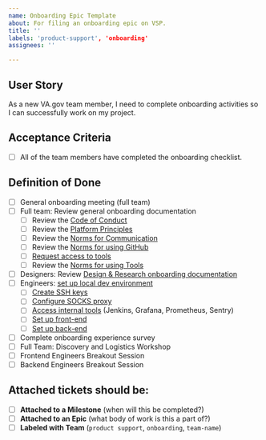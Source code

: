 ```yaml
---
name: Onboarding Epic Template
about: For filing an onboarding epic on VSP.
title: ''
labels: 'product-support', 'onboarding'
assignees: ''

---
```


## User Story
As a new VA.gov team member, I need to complete onboarding activities so I can successfully work on my project.

## Acceptance Criteria
- [ ] All of the team members have completed the onboarding checklist.

## Definition of Done
- [ ] General onboarding meeting (full team)
- [ ] Full team: Review general onboarding documentation
	- [ ] Review the [Code of Conduct](https://github.com/department-of-veterans-affairs/va.gov-vfs-teams/blob/master/code-of-conduct.md)
	- [ ] Review the [Platform Principles](https://github.com/department-of-veterans-affairs/va.gov-vfs-teams/blob/master/Norms/platform-principles.md)
 	- [ ] Review the [Norms for Communication](https://github.com/department-of-veterans-affairs/va.gov-vfs-teams/blob/master/Norms/norms-communication.md)
	- [ ] Review the [Norms for using GitHub](https://github.com/department-of-veterans-affairs/va.gov-vfs-teams/tree/master/Norms/Github)
	- [ ] [Request access to tools](https://github.com/department-of-veterans-affairs/va.gov-vfs-teams/blob/master/Onboarding/request-access-to-tools.md)
	- [ ] Review the [Norms for using Tools](https://github.com/department-of-veterans-affairs/va.gov-vfs-teams/blob/master/Norms/norms-tools.md)
- [ ] Designers: Review [Design & Research onboarding documentation](https://design.va.gov/documentation/designers)
- [ ] Engineers: [set up local dev environment](https://github.com/department-of-veterans-affairs/va.gov-vfs-teams/blob/master/DeveloperDocs/getting-started.md)
  - [ ] [Create SSH keys](https://github.com/department-of-veterans-affairs/vets.gov-team/blob/master/Practice%20Areas/Engineering/Internal%20Tools.md#create-ssh-public-key)
  - [ ] [Configure SOCKS proxy](https://github.com/department-of-veterans-affairs/vets.gov-team/blob/master/Practice%20Areas/Engineering/Internal%20Tools.md#configure-the-socks-proxy)
  - [ ] [Access internal tools](https://github.com/department-of-veterans-affairs/va.gov-vfs-teams/blob/master/DeveloperDocs/internal-tools-access.md) (Jenkins, Grafana, Prometheus, Sentry)
  - [ ] [Set up front-end](https://department-of-veterans-affairs.github.io/veteran-facing-services-tools/getting-started/)
  - [ ] [Set up back-end](https://github.com/department-of-veterans-affairs/vets-api#vets-api-)
- [ ] Complete onboarding experience survey
- [ ] Full Team: Discovery and Logistics Workshop
- [ ] Frontend Engineers Breakout Session
- [ ] Backend Engineers Breakout Session

## Attached tickets should be:
- [ ] **Attached to a Milestone** (when will this be completed?)
- [ ] **Attached to an Epic** (what body of work is this a part of?)
- [ ] **Labeled with Team** (`product support`, `onboarding`, `team-name`)
